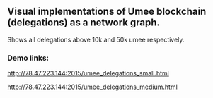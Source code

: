 ## Visual implementations of Umee blockchain (delegations) as a network graph.

Shows all delegations above 10k and 50k umee respectively.


### Demo links:

http://78.47.223.144:2015/umee_delegations_small.html

http://78.47.223.144:2015/umee_delegations_medium.html